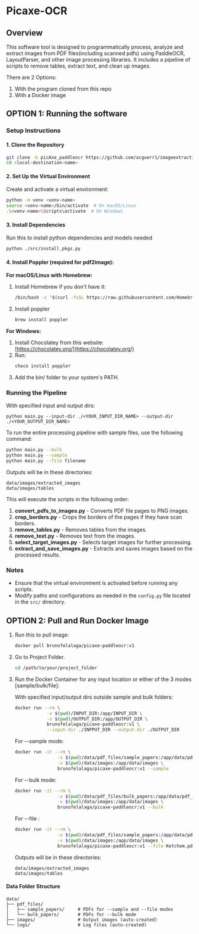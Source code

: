 # Picaxe-OCR

## Overview

This software tool is designed to programmatically process, analyze and extract images from PDF files(including scanned pdfs) using PaddleOCR, LayoutParser, and other image processing libraries. It includes a pipeline of scripts to remove tables, extract text, and clean up images.

There are 2 Options: 
1. With the program cloned from this repo
2. With a Docker image


## OPTION 1: Running the software

### Setup Instructions

#### 1. Clone the Repository

```bash
git clone -b picAxe_paddleocr https://github.com/acguerr1/imageextraction.git <local-destination-name>
cd <local-destination-name>
```

#### 2. Set Up the Virtual Environment

Create and activate a virtual environment:

```bash
python -m venv <venv-name>
source <venv-name>/bin/activate  # On macOS/Linux
.\<venv-name>\Scripts\activate  # On Windows
```

#### 3. Install Dependencies
Run this to install python dependencies and models needed

```bash
python ./src/install_pkgs.py
```

#### 4. Install Poppler (required for pdf2image):

**For macOS/Linux with Homebrew:**
1. Install Homebrew if you don't have it: 
    ```bash
    /bin/bash -c "$(curl -fsSL https://raw.githubusercontent.com/Homebrew/install/HEAD/install.sh)"
    ```
2. Install poppler
    ```bash
    brew install poppler
    ```
**For Windows:**

1. Install Chocolatey from this website:  
    [https://chocolatey.org/](https://chocolatey.org/)
2. Run:
    ```bash
    choco install poppler
    ```
3. Add the bin/ folder to your system's PATH.



### Running the Pipeline
With specified input and output dirs:

```
python main.py --input-dir ./<YOUR_INPUT_DIR_NAME> --output-dir ./<YOUR_OUTPUT_DIR_NAME>
```
    
To run the entire processing pipeline with sample files, use the following command:

```bash
python main.py --bulk
python main.py --sample
python main.py --file filename
```

Outputs will be in these directories:

```
data/images/extracted_images
data/images/tables
```


This will execute the scripts in the following order:

1. **convert_pdfs_to_images.py** - Converts PDF file pages to PNG images.
2. **crop_borders.py** - Crops the borders of the pages if they have scan borders.
3. **remove_tables.py** - Removes tables from the images.
4. **remove_text.py** - Removes text from the images.
5. **select_target_images.py** - Selects target images for further processing.
6. **extract_and_save_images.py** - Extracts and saves images based on the processed results.

### Notes

- Ensure that the virtual environment is activated before running any scripts.
- Modify paths and configurations as needed in the `config.py` file located in the `src/` directory.



## OPTION 2: Pull and Run Docker Image

1. Run this to pull image: 
    ```bash
    docker pull brunofelalaga/picaxe-paddleocr:v1
    ```

2. Go to  Project Folder. 
    ```bash
    cd /path/to/your/project_folder
    ```

3. Run the Docker Container for any input location or either of the 3 modes [sample/bulk/file]:

    With specified input/output dirs outside sample and bulk folders:

    ```bash
    docker run --rm \
                -v $(pwd)/INPUT_DIR:/app/INPUT_DIR \
                -v $(pwd)/OUTPUT_DIR:/app/OUTPUT_DIR \
                brunofelalaga/picaxe-paddleocr:v1 \
                --input-dir ./INPPUT_DIR --output-dir ./OUTPUT_DIR
    ```

    
    For --sample mode:

    ```bash
    docker run -it --rm \
                    -v $(pwd)/data/pdf_files/sample_papers:/app/data/pdf_files/sample_papers \
                    -v $(pwd)/data/images:/app/data/images \
                    brunofelalaga/picaxe-paddleocr:v1 --sample
    ```

    For --bulk mode:

    ```bash
    docker run -it --rm \
                    -v $(pwd)/data/pdf_files/bulk_papers:/app/data/pdf_files/bulk_papers \
                    -v $(pwd)/data/images:/app/data/images \
                    brunofelalaga/picaxe-paddleocr:v1 --bulk
    ```

    For --file :

    ```bash
    docker run -it --rm \
                    -v $(pwd)/data/pdf_files/sample_papers:/app/data/pdf_files/sample_papers \
                    -v $(pwd)/data/images:/app/data/images \
                    brunofelalaga/picaxe-paddleocr:v1 --file Ketchem.pdf
    ```
    
    Outputs will be in these directories:

    ```
    data/images/extracted_images
    data/images/tables
    ```
    

   


#### Data Folder Structure
```
data/
├── pdf_files/
│   ├── sample_papers/     # PDFs for --sample and --file modes
│   └── bulk_papers/       # PDFs for --bulk mode
├── images/                # Output images (auto-created)
└── logs/                  # Log files (auto-created)
```
